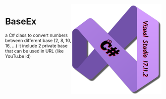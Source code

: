 <img src="/images/cSharp.png" align="right" height="290"/>

# BaseEx
a C# class to convert numbers between different base (2, 8, 10, 16, ...)
it include 2 private base that can be used in URL (like YouTu.be id)
